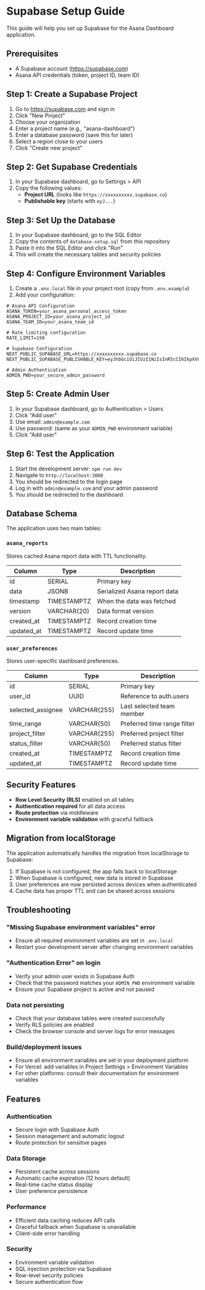 # Supabase Setup Guide

This guide will help you set up Supabase for the Asana Dashboard application.

## Prerequisites

- A Supabase account (https://supabase.com)
- Asana API credentials (token, project ID, team ID)

## Step 1: Create a Supabase Project

1. Go to https://supabase.com and sign in
2. Click "New Project"
3. Choose your organization
4. Enter a project name (e.g., "asana-dashboard")
5. Enter a database password (save this for later)
6. Select a region close to your users
7. Click "Create new project"

## Step 2: Get Supabase Credentials

1. In your Supabase dashboard, go to Settings > API
2. Copy the following values:
   - **Project URL** (looks like `https://xxxxxxxxxx.supabase.co`)
   - **Publishable key** (starts with `eyJ...`)

## Step 3: Set Up the Database

1. In your Supabase dashboard, go to the SQL Editor
2. Copy the contents of `database-setup.sql` from this repository
3. Paste it into the SQL Editor and click "Run"
4. This will create the necessary tables and security policies

## Step 4: Configure Environment Variables

1. Create a `.env.local` file in your project root (copy from `.env.example`)
2. Add your configuration:

```env
# Asana API Configuration
ASANA_TOKEN=your_asana_personal_access_token
ASANA_PROJECT_ID=your_asana_project_id
ASANA_TEAM_ID=your_asana_team_id

# Rate limiting configuration
RATE_LIMIT=150

# Supabase Configuration
NEXT_PUBLIC_SUPABASE_URL=https://xxxxxxxxxx.supabase.co
NEXT_PUBLIC_SUPABASE_PUBLISHABLE_KEY=eyJhbGciOiJIUzI1NiIsInR5cCI6IkpXVCJ9...

# Admin Authentication
ADMIN_PWD=your_secure_admin_password
```

## Step 5: Create Admin User

1. In your Supabase dashboard, go to Authentication > Users
2. Click "Add user"
3. Use email: `admin@example.com`
4. Use password: (same as your `ADMIN_PWD` environment variable)
5. Click "Add user"

## Step 6: Test the Application

1. Start the development server: `npm run dev`
2. Navigate to `http://localhost:3000`
3. You should be redirected to the login page
4. Log in with `admin@example.com` and your admin password
5. You should be redirected to the dashboard

## Database Schema

The application uses two main tables:

### `asana_reports`
Stores cached Asana report data with TTL functionality.

| Column | Type | Description |
|--------|------|-------------|
| id | SERIAL | Primary key |
| data | JSONB | Serialized Asana report data |
| timestamp | TIMESTAMPTZ | When the data was fetched |
| version | VARCHAR(20) | Data format version |
| created_at | TIMESTAMPTZ | Record creation time |
| updated_at | TIMESTAMPTZ | Record update time |

### `user_preferences`
Stores user-specific dashboard preferences.

| Column | Type | Description |
|--------|------|-------------|
| id | SERIAL | Primary key |
| user_id | UUID | Reference to auth.users |
| selected_assignee | VARCHAR(255) | Last selected team member |
| time_range | VARCHAR(50) | Preferred time range filter |
| project_filter | VARCHAR(255) | Preferred project filter |
| status_filter | VARCHAR(50) | Preferred status filter |
| created_at | TIMESTAMPTZ | Record creation time |
| updated_at | TIMESTAMPTZ | Record update time |

## Security Features

- **Row Level Security (RLS)** enabled on all tables
- **Authentication required** for all data access
- **Route protection** via middleware
- **Environment variable validation** with graceful fallback

## Migration from localStorage

The application automatically handles the migration from localStorage to Supabase:

1. If Supabase is not configured, the app falls back to localStorage
2. When Supabase is configured, new data is stored in Supabase
3. User preferences are now persisted across devices when authenticated
4. Cache data has proper TTL and can be shared across sessions

## Troubleshooting

### "Missing Supabase environment variables" error
- Ensure all required environment variables are set in `.env.local`
- Restart your development server after changing environment variables

### "Authentication Error" on login
- Verify your admin user exists in Supabase Auth
- Check that the password matches your `ADMIN_PWD` environment variable
- Ensure your Supabase project is active and not paused

### Data not persisting
- Check that your database tables were created successfully
- Verify RLS policies are enabled
- Check the browser console and server logs for error messages

### Build/deployment issues
- Ensure all environment variables are set in your deployment platform
- For Vercel: add variables in Project Settings > Environment Variables
- For other platforms: consult their documentation for environment variables

## Features

### Authentication
- Secure login with Supabase Auth
- Session management and automatic logout
- Route protection for sensitive pages

### Data Storage
- Persistent cache across sessions
- Automatic cache expiration (12 hours default)
- Real-time cache status display
- User preference persistence

### Performance
- Efficient data caching reduces API calls
- Graceful fallback when Supabase is unavailable
- Client-side error handling

### Security
- Environment variable validation
- SQL injection protection via Supabase
- Row-level security policies
- Secure authentication flow
